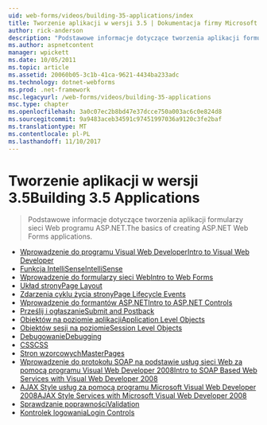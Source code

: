 ```yaml
---
uid: web-forms/videos/building-35-applications/index
title: Tworzenie aplikacji w wersji 3.5 | Dokumentacja firmy Microsoft
author: rick-anderson
description: "Podstawowe informacje dotyczące tworzenia aplikacji formularzy sieci Web programu ASP.NET."
ms.author: aspnetcontent
manager: wpickett
ms.date: 10/05/2011
ms.topic: article
ms.assetid: 20060b05-3c1b-41ca-9621-4434ba233adc
ms.technology: dotnet-webforms
ms.prod: .net-framework
msc.legacyurl: /web-forms/videos/building-35-applications
msc.type: chapter
ms.openlocfilehash: 3a0c07ec2b8bd47e37dcce750a003ac6c0e824d8
ms.sourcegitcommit: 9a9483aceb34591c97451997036a9120c3fe2baf
ms.translationtype: MT
ms.contentlocale: pl-PL
ms.lasthandoff: 11/10/2017
---
```

<a name="building-35-applications"></a><span data-ttu-id="0f8cb-103">Tworzenie aplikacji w wersji 3.5</span><span class="sxs-lookup"><span data-stu-id="0f8cb-103">Building 3.5 Applications</span></span>
====================
> <span data-ttu-id="0f8cb-104">Podstawowe informacje dotyczące tworzenia aplikacji formularzy sieci Web programu ASP.NET.</span><span class="sxs-lookup"><span data-stu-id="0f8cb-104">The basics of creating ASP.NET Web Forms applications.</span></span>


- [<span data-ttu-id="0f8cb-105">Wprowadzenie do programu Visual Web Developer</span><span class="sxs-lookup"><span data-stu-id="0f8cb-105">Intro to Visual Web Developer</span></span>](intro-to-visual-web-developer.md)
- [<span data-ttu-id="0f8cb-106">Funkcja IntelliSense</span><span class="sxs-lookup"><span data-stu-id="0f8cb-106">IntelliSense</span></span>](intellisense.md)
- [<span data-ttu-id="0f8cb-107">Wprowadzenie do formularzy sieci Web</span><span class="sxs-lookup"><span data-stu-id="0f8cb-107">Intro to Web Forms</span></span>](intro-to-web-forms.md)
- [<span data-ttu-id="0f8cb-108">Układ strony</span><span class="sxs-lookup"><span data-stu-id="0f8cb-108">Page Layout</span></span>](page-layout.md)
- [<span data-ttu-id="0f8cb-109">Zdarzenia cyklu życia strony</span><span class="sxs-lookup"><span data-stu-id="0f8cb-109">Page Lifecycle Events</span></span>](page-lifecycle-events.md)
- [<span data-ttu-id="0f8cb-110">Wprowadzenie do formantów ASP.NET</span><span class="sxs-lookup"><span data-stu-id="0f8cb-110">Intro to ASP.NET Controls</span></span>](intro-to-aspnet-controls.md)
- [<span data-ttu-id="0f8cb-111">Prześlij i ogłaszanie</span><span class="sxs-lookup"><span data-stu-id="0f8cb-111">Submit and Postback</span></span>](submit-and-postback.md)
- [<span data-ttu-id="0f8cb-112">Obiektów na poziomie aplikacji</span><span class="sxs-lookup"><span data-stu-id="0f8cb-112">Application Level Objects</span></span>](application-level-objects.md)
- [<span data-ttu-id="0f8cb-113">Obiektów sesji na poziomie</span><span class="sxs-lookup"><span data-stu-id="0f8cb-113">Session Level Objects</span></span>](session-level-objects.md)
- [<span data-ttu-id="0f8cb-114">Debugowanie</span><span class="sxs-lookup"><span data-stu-id="0f8cb-114">Debugging</span></span>](debugging.md)
- [<span data-ttu-id="0f8cb-115">CSS</span><span class="sxs-lookup"><span data-stu-id="0f8cb-115">CSS</span></span>](css.md)
- [<span data-ttu-id="0f8cb-116">Stron wzorcowych</span><span class="sxs-lookup"><span data-stu-id="0f8cb-116">MasterPages</span></span>](masterpages.md)
- [<span data-ttu-id="0f8cb-117">Wprowadzenie do protokołu SOAP na podstawie usług sieci Web za pomocą programu Visual Web Developer 2008</span><span class="sxs-lookup"><span data-stu-id="0f8cb-117">Intro to SOAP Based Web Services with Visual Web Developer 2008</span></span>](an-introduction-to-soap-based-web-services-with-visual-web-developer-2008.md)
- [<span data-ttu-id="0f8cb-118">AJAX Style usług za pomocą programu Microsoft Visual Web Developer 2008</span><span class="sxs-lookup"><span data-stu-id="0f8cb-118">AJAX Style Services with Microsoft Visual Web Developer 2008</span></span>](ajax-style-services-with-microsoft-visual-web-developer-2008.md)
- [<span data-ttu-id="0f8cb-119">Sprawdzanie poprawności</span><span class="sxs-lookup"><span data-stu-id="0f8cb-119">Validation</span></span>](validation.md)
- [<span data-ttu-id="0f8cb-120">Kontrolek logowania</span><span class="sxs-lookup"><span data-stu-id="0f8cb-120">Login Controls</span></span>](login-controls.md)
